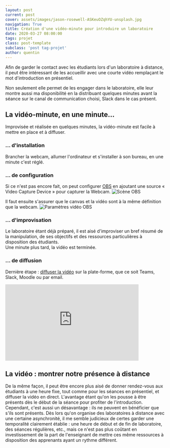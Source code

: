 ```yaml
---
layout: post
current: post
cover: assets/images/jason-rosewell-ASKeuOZqhYU-unsplash.jpg
navigation: True
title: Création d'une vidéo-minute pour introduire un laboratoire
date: 2020-03-27 08:00:00
tags: projet
class: post-template
subclass: 'post tag-projet'
author: quentin
---
```


Afin de garder le contact avec les étudiants lors d'un laboratoire à distance, il peut être intéressant de les accueillir avec une courte vidéo remplaçant le mot d'introduction en présentiel.

Non seulement elle permet de les engager dans le laboratoire, elle leur montre aussi ma disponibilité en la distribuant quelques minutes avant la séance sur le canal de communication choisi, Slack dans le cas présent.

## La vidéo-minute, en une minute...
Improvisée et réalisée en quelques minutes, la vidéo-minute est facile à mettre en place et à diffuser.

### ... d'installation
Brancher la webcam, allumer l'ordinateur et s'installer à son bureau, en une minute c'est réglé.

### ... de configuration
Si ce n'est pas encore fait, on peut configurer [OBS](https://obsproject.com/) en ajoutant une source « Video Capture Device » pour capturer la Webcam.
![Scène OBS](assets/images/video-minute/obs-scene.png)

Il faut ensuite s'assurer que le canvas et la vidéo sont à la même définition que la webcam.
![Paramètres vidéo OBS](assets/images/video-minute/obs-settings.png)

### ... d'improvisation
Le laboratoire étant déjà préparé, il est aisé d'improviser un bref résumé de la manipulation, de ses objectifs et des ressources particulières à disposition des étudiants.  
Une minute plus tard, la vidéo est terminée.

### ... de diffusion
Dernière étape : [diffuser la vidéo](https://www.youtube.com/watch?v=7bCLhckAR0w) sur la plate-forme, que ce soit Teams, Slack, Moodle ou par email.

<iframe width="420" height="240" src="http://www.youtube.com/embed/7bCLhckAR0w?wmode=opaque" frameborder="0" allowfullscreen="allowfullscreen"> useless text to render the iframe on GitHub Pages </iframe>

## La vidéo : montrer notre présence à distance
De la même façon, il peut être encore plus aisé de donner rendez-vous aux étudiants à une heure fixe, tout comme pour les séances en présentiel, et diffuser la vidéo en direct.
L'avantage étant qu'on les pousse à être présents dès le début de la séance pour profiter de l'introduction.  
Cependant, c'est aussi un désavantage : ils ne peuvent en bénéficier que s'ils sont présents.
Dès lors qu'on organise des laboratoires à distance avec une certaine asynchronité, il me semble judicieux de certes garder une temporalité clairement établie : une heure de début et de fin de laboratoire, des séances régulières, etc., mais ce n'est pas plus coûtant en investissement de la part de l'enseignant de mettre ces même ressources à disposition des apprenants ayant un rythme différent.
